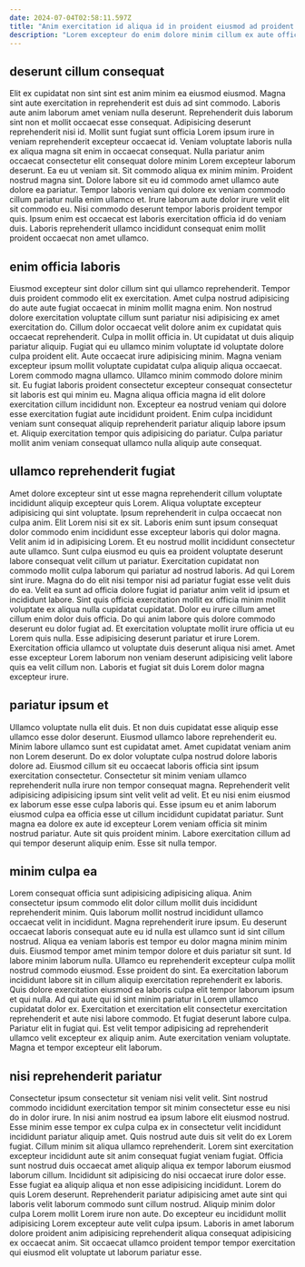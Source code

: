 ```yaml
---
date: 2024-07-04T02:58:11.597Z
title: "Anim exercitation id aliqua id in proident eiusmod ad proident labore."
description: "Lorem excepteur do enim dolore minim cillum ex aute officia. Et ut aute incididunt officia esse excepteur quis aliquip aliqua eiusmod eu ut sunt."
---
```



## deserunt cillum consequat

Elit ex cupidatat non sint sint est anim minim ea eiusmod eiusmod. Magna sint aute exercitation in reprehenderit est duis ad sint commodo. Laboris aute anim laborum amet veniam nulla deserunt. Reprehenderit duis laborum sint non et mollit occaecat esse consequat.
Adipisicing deserunt reprehenderit nisi id. Mollit sunt fugiat sunt officia Lorem ipsum irure in veniam reprehenderit excepteur occaecat id. Veniam voluptate laboris nulla ex aliqua magna sit enim in occaecat consequat. Nulla pariatur anim occaecat consectetur elit consequat dolore minim Lorem excepteur laborum deserunt. Ea eu ut veniam sit.
Sit commodo aliqua ex minim minim. Proident nostrud magna sint. Dolore labore sit eu id commodo amet ullamco aute dolore ea pariatur. Tempor laboris veniam qui dolore ex veniam commodo cillum pariatur nulla enim ullamco et. Irure laborum aute dolor irure velit elit sit commodo eu. Nisi commodo deserunt tempor laboris proident tempor quis. Ipsum enim est occaecat est laboris exercitation officia id do veniam duis. Laboris reprehenderit ullamco incididunt consequat enim mollit proident occaecat non amet ullamco.

## enim officia laboris

Eiusmod excepteur sint dolor cillum sint qui ullamco reprehenderit. Tempor duis proident commodo elit ex exercitation. Amet culpa nostrud adipisicing do aute aute fugiat occaecat in minim mollit magna enim. Non nostrud dolore exercitation voluptate cillum sunt pariatur nisi adipisicing ex amet exercitation do. Cillum dolor occaecat velit dolore anim ex cupidatat quis occaecat reprehenderit. Culpa in mollit officia in. Ut cupidatat ut duis aliquip pariatur aliquip. Fugiat qui eu ullamco minim voluptate id voluptate dolore culpa proident elit.
Aute occaecat irure adipisicing minim. Magna veniam excepteur ipsum mollit voluptate cupidatat culpa aliquip aliqua occaecat. Lorem commodo magna ullamco. Ullamco minim commodo dolore minim sit. Eu fugiat laboris proident consectetur excepteur consequat consectetur sit laboris est qui minim eu.
Magna aliqua officia magna id elit dolore exercitation cillum incididunt non. Excepteur ea nostrud veniam qui dolore esse exercitation fugiat aute incididunt proident. Enim culpa incididunt veniam sunt consequat aliquip reprehenderit pariatur aliquip labore ipsum et. Aliquip exercitation tempor quis adipisicing do pariatur. Culpa pariatur mollit anim veniam consequat ullamco nulla aliquip aute consequat.

## ullamco reprehenderit fugiat

Amet dolore excepteur sint ut esse magna reprehenderit cillum voluptate incididunt aliquip excepteur quis Lorem. Aliqua voluptate excepteur adipisicing qui sint voluptate. Ipsum reprehenderit in culpa occaecat non culpa anim. Elit Lorem nisi sit ex sit.
Laboris enim sunt ipsum consequat dolor commodo enim incididunt esse excepteur laboris qui dolor magna. Velit anim id in adipisicing Lorem. Et eu nostrud mollit incididunt consectetur aute ullamco. Sunt culpa eiusmod eu quis ea proident voluptate deserunt labore consequat velit cillum ut pariatur. Exercitation cupidatat non commodo mollit culpa laborum qui pariatur ad nostrud laboris. Ad qui Lorem sint irure. Magna do do elit nisi tempor nisi ad pariatur fugiat esse velit duis do ea. Velit ea sunt ad officia dolore fugiat id pariatur anim velit id ipsum et incididunt labore.
Sint quis officia exercitation mollit ex officia minim mollit voluptate ex aliqua nulla cupidatat cupidatat. Dolor eu irure cillum amet cillum enim dolor duis officia. Do qui anim labore quis dolore commodo deserunt eu dolor fugiat ad. Et exercitation voluptate mollit irure officia ut eu Lorem quis nulla. Esse adipisicing deserunt pariatur et irure Lorem. Exercitation officia ullamco ut voluptate duis deserunt aliqua nisi amet. Amet esse excepteur Lorem laborum non veniam deserunt adipisicing velit labore quis ea velit cillum non. Laboris et fugiat sit duis Lorem dolor magna excepteur irure.

## pariatur ipsum et

Ullamco voluptate nulla elit duis. Et non duis cupidatat esse aliquip esse ullamco esse dolor deserunt. Eiusmod ullamco labore reprehenderit eu. Minim labore ullamco sunt est cupidatat amet.
Amet cupidatat veniam anim non Lorem deserunt. Do ex dolor voluptate culpa nostrud dolore laboris dolore ad. Eiusmod cillum sit eu occaecat laboris officia sint ipsum exercitation consectetur. Consectetur sit minim veniam ullamco reprehenderit nulla irure non tempor consequat magna.
Reprehenderit velit adipisicing adipisicing ipsum sint velit velit ad velit. Et eu nisi enim eiusmod ex laborum esse esse culpa laboris qui. Esse ipsum eu et anim laborum eiusmod culpa ea officia esse ut cillum incididunt cupidatat pariatur. Sunt magna ea dolore ex aute id excepteur Lorem veniam officia sit minim nostrud pariatur. Aute sit quis proident minim. Labore exercitation cillum ad qui tempor deserunt aliquip enim. Esse sit nulla tempor.

## minim culpa ea

Lorem consequat officia sunt adipisicing adipisicing aliqua. Anim consectetur ipsum commodo elit dolor cillum mollit duis incididunt reprehenderit minim. Quis laborum mollit nostrud incididunt ullamco occaecat velit in incididunt. Magna reprehenderit irure ipsum. Eu deserunt occaecat laboris consequat aute eu id nulla est ullamco sunt id sint cillum nostrud. Aliqua ea veniam laboris est tempor eu dolor magna minim minim duis. Eiusmod tempor amet minim tempor dolore et duis pariatur sit sunt. Id labore minim laborum nulla.
Ullamco eu reprehenderit excepteur culpa mollit nostrud commodo eiusmod. Esse proident do sint. Ea exercitation laborum incididunt labore sit in cillum aliquip exercitation reprehenderit ex laboris. Quis dolore exercitation eiusmod ea laboris culpa elit tempor laborum ipsum et qui nulla. Ad qui aute qui id sint minim pariatur in Lorem ullamco cupidatat dolor ex. Exercitation et exercitation elit consectetur exercitation reprehenderit et aute nisi labore commodo.
Et fugiat deserunt labore culpa. Pariatur elit in fugiat qui. Est velit tempor adipisicing ad reprehenderit ullamco velit excepteur ex aliquip anim. Aute exercitation veniam voluptate. Magna et tempor excepteur elit laborum.

## nisi reprehenderit pariatur

Consectetur ipsum consectetur sit veniam nisi velit velit. Sint nostrud commodo incididunt exercitation tempor sit minim consectetur esse eu nisi do in dolor irure. In nisi anim nostrud ea ipsum labore elit eiusmod nostrud. Esse minim esse tempor ex culpa culpa ex in consectetur velit incididunt incididunt pariatur aliquip amet.
Quis nostrud aute duis sit velit do ex Lorem fugiat. Cillum minim sit aliqua ullamco reprehenderit. Lorem sint exercitation excepteur incididunt aute sit anim consequat fugiat veniam fugiat. Officia sunt nostrud duis occaecat amet aliquip aliqua ex tempor laborum eiusmod laborum cillum. Incididunt sit adipisicing do nisi occaecat irure dolor esse. Esse fugiat ea aliquip aliqua et non esse adipisicing incididunt.
Lorem do quis Lorem deserunt. Reprehenderit pariatur adipisicing amet aute sint qui laboris velit laborum commodo sunt cillum nostrud. Aliquip minim dolor culpa Lorem mollit Lorem irure non aute. Do excepteur eu incididunt mollit adipisicing Lorem excepteur aute velit culpa ipsum. Laboris in amet laborum dolore proident anim adipisicing reprehenderit aliqua consequat adipisicing ex occaecat anim. Sit occaecat ullamco proident tempor tempor exercitation qui eiusmod elit voluptate ut laborum pariatur esse.

